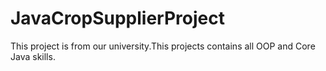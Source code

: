 # JavaCropSupplierProject

This project is from our university.This projects contains all OOP and Core Java skills.

